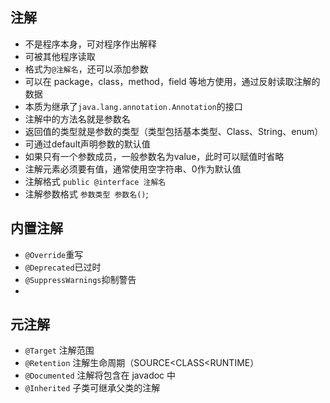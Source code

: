 ## 注解

- 不是程序本身，可对程序作出解释
- 可被其他程序读取
- 格式为`@注解名`，还可以添加参数
- 可以在 package，class，method，field 等地方使用，通过反射读取注解的数据
- 本质为继承了`java.lang.annotation.Annotation`的接口
- 注解中的方法名就是参数名
- 返回值的类型就是参数的类型（类型包括基本类型、Class、String、enum）
- 可通过default声明参数的默认值
- 如果只有一个参数成员，一般参数名为value，此时可以赋值时省略
- 注解元素必须要有值，通常使用空字符串、0作为默认值
- 注解格式 `public @interface 注解名` 
- 注解参数格式 `参数类型 参数名()`;

## 内置注解

- `@Override`重写
- `@Deprecated`已过时
- `@SuppressWarnings`抑制警告
-

## 元注解

- `@Target` 注解范围
- `@Retention` 注解生命周期（SOURCE<CLASS<RUNTIME）
- `@Documented` 注解将包含在 javadoc 中
- `@Inherited` 子类可继承父类的注解
